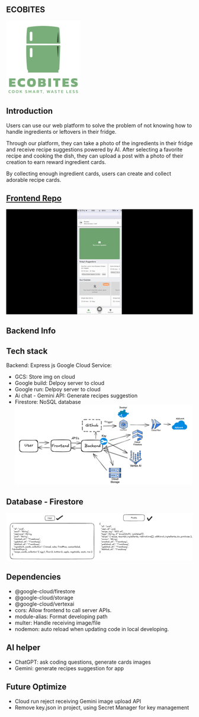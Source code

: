 ## ECOBITES

<img src="./readme-img/logo_eco_bites.svg" width="200"></img>

## Introduction

Users can use our web platform to solve the problem of not knowing how to handle ingredients or leftovers in their fridge.

Through our platform, they can take a photo of the ingredients in their fridge and receive recipe suggestions powered by AI. After selecting a favorite recipe and cooking the dish, they can upload a post with a photo of their creation to earn reward ingredient cards.

By collecting enough ingredient cards, users can create and collect adorable recipe cards.

## [Frontend Repo](https://github.com/vivi2393142/ecoBites-web)

![demo-gif](./readme-img/eco-project-demo.gif)

## Backend Info

## Tech stack

Backend: Express js
Google Cloud Service:

- GCS: Store img on cloud
- Google build: Delpoy server to cloud
- Google run: Delpoy server to cloud
- Ai chat - Gemini API: Generate recipes suggestion
- Firestore: NoSQL database
  ![backend_ architecture](./readme-img/backend_%20architecture.png)

## Database - Firestore

![DBdesign](./readme-img/db_column_design.png)

## Dependencies

- @google-cloud/firestore
- @google-cloud/storage
- @google-cloud/vertexai
- cors: Allow frontend to call server APIs.
- module-alias: Format developing path
- multer: Handle receiving image/file
- nodemon: auto reload when updating code in local developing.

## AI helper

- ChatGPT: ask coding questions, generate cards images
- Gemini: generate recipes suggestion for app

## Future Optimize

- Cloud run reject receiving Gemini image upload API
- Remove key.json in project, using Secret Manager for key management
